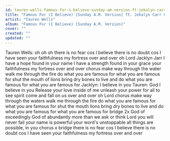 ```yaml
---
id: tauren-wells-famous-for-i-believe-sunday-am-version-ft-jekalyn-carr-donald-lawrence-co
title: "Famous For (I Believe) [Sunday A.M. Version] ft. Jekalyn Carr & Donald Lawrence & Co."
artist: "Tauren Wells"
album: "Famous For (I Believe) [Sunday A.M. Version]"
cover: ""
created: ""
updated: ""
---
```


Tauren Wells:
oh oh oh
there is no fear cos I believe
there is no doubt cos I have seen
your faithfulness my fortress
over and over oh Lord
Jacklyn Jarr
I have a hope
found in your name
I have a strength
found in your grace
your faithfulness my fortress
over and over
chorus
make way through the water
walk me through the fire
do what you are famous for
what you are famous for
shut the mouth of lions
bring dry bones to live and
do what you are famous for
what you are famous for
Jacklyn: I believe in you
Tauren: God I believe in you
Release your love
inside of me
unleash your power
for all to see
spirit come and fall on us
over and over oh Lord
chorus
make way through the waters
walk me through the fire
do what you are famous for
what you are famous for
shut the mouth lions
bring dry bones to live and
do what you are famous for
what you are famous for
bridge 2x
God of exceedingly
God of abundantly
more than we ask or think
Lord you will never fail
your name is powerful
your word's unstoppable
all things are possible, in you
chorus x bridge
there is no fear cos I believe
there is no doubt cos I have seen
your faithfulness my fortress
over and over